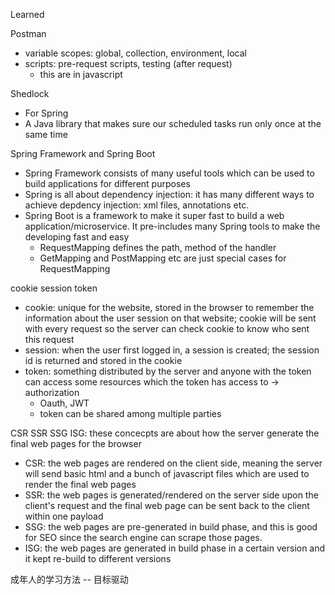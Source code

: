 Learned

Postman

- variable scopes: global, collection, environment, local
- scripts: pre-request scripts, testing (after request)
  - this are in javascript

Shedlock

- For Spring
- A Java library that makes sure our scheduled tasks run only once at the same time

Spring Framework and Spring Boot

- Spring Framework consists of many useful tools which can be used to build applications for different purposes
- Spring is all about dependency injection: it has many different ways to achieve depdency injection: xml files, annotations etc.
- Spring Boot is a framework to make it super fast to build a web application/microservice. It pre-includes many Spring tools to make the developing fast and easy
  - RequestMapping defines the path, method of the handler
  - GetMapping and PostMapping etc are just special cases for RequestMapping

cookie session token

- cookie: unique for the website, stored in the browser to remember the information about the user session on that website; cookie will be sent with every request so the server can check cookie to know who sent this request
- session: when the user first logged in, a session is created; the session id is returned and stored in the cookie
- token: something distributed by the server and anyone with the token can access some resources which the token has access to -> authorization
  - Oauth, JWT
  - token can be shared among multiple parties


CSR SSR SSG ISG: these concecpts are about how the server generate the final web pages for the browser

- CSR: the web pages are rendered on the client side, meaning the server will send basic html and a bunch of javascript files which are used to render the final web pages
- SSR: the web pages is generated/rendered on the server side upon the client's request and the final web page can be sent back to the client within one payload
- SSG: the web pages are pre-generated in build phase, and this is good for SEO since the search engine can scrape those pages.
- ISG: the web pages are generated in build phase in a certain version and it kept re-build to different versions

成年人的学习方法 -- 目标驱动